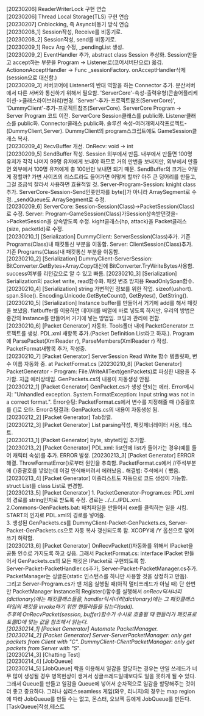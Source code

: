 
[20230206] ReaderWriterLock 구현 연습  
[20230206] Thread Local Storage(TLS) 구현 연습  
[20230207] Onblocking, 즉 Async비동기 방식 연습  
[20230208_1] Session작성, Receive를 비동기로.  
[20230208_2] Session작성, send를 비동기로.  
[20230209_1] Recv Arg 수정, _pendingList 생성.  
[20230209_2] EventHandler 추가, abstract class Session 추상화.  Session만들고 accept하는 부분을 Program -> Listener로(코어서버단으로) 옮김. Action<Socket>onAcceptHandler -> Func<Session> _sessionFactory. 
onAcceptHandler삭제(session으로 대신함.)  
[20230209_3] 서버코어에 Listener의 반대 역할을 하는 Connector 추가. 분산서버에서 다른 서버와 통신하기 위해서 필요함. 'ServerCore'-속성-출력유형(콘솔어플리케이션->클래스라이브러리)변경. 'Server'-추가-프로젝트참조(ServerCore)', 'DummyClient'-추가-프로젝트참조(ServerCore).
ServerCore Program -> Server Program 코드 이전. ServerCore Session클래스를 public화. Listener클래스를 public화. Connector클래스 public화. 솔루션 속성-여러개의시작프로젝트-(DummyClient,Server). DummyClient의 program스크립트에도 GameSession클래스 복사.  
[20230209_4] RecvBuffer 개선.  OnRecv: void -> int  
[20230209_5] SendBuffer 작성.  Session 외부에서 만듬. 내부에서 만들면 100명 유저가 각각 나머지 99명 유저에게 보내야 하므로 거의 만번을 보내지만, 외부에서 만들면 외부에서 100명 유저에게 총 100번만 보내면 되기 때문. SendBuffer의 크기는 어떻게 정할까? 가변 사이즈의 리스트라도 들어가면 어떻게 할까? 
아주 큰 덩어리를 만들고, 그걸 조금씩 잘라서 사용하면 효율적일 것. 
Server-Program-Session: knight class 추가. ServerCore-Session-Send인풋인자를 byte[]가 아니라 ArraySegment<byte>로 수정. _sendQueue도 ArraySegment<byte>로 수정.  
[20230209_6] ServerCore: Session-Session(Class)->PacketSession(Class)로 수정. Server: Program-GameSession(Class)가Session상속받던것을->PacketSession을 상속받도록 수정. kight클래스{hp, attack}을 Packet클래스{size, packetId}로 수정.   
[20230210_1] [Serialization] DummyClient: ServerSession(Class)추가. 기존 Programs(Class)내 패킷통신 부분을 이동함. Server: ClientSession(Class)추가. 기존 Programs(Class)내 패킷통신 부분을 이동함.  
[20230210_2] [Serialization] DummyClient-ServerSession: BitConverter.GetBytes+Array.Copy대신에 BitConverter.TryWriteBytes사용함. success여부를 리턴값으로 알 수 있고 빠름.
[20230210_3] [Serialization] Serialization의 packet write, read함수화. 패킷 변조 방지용 ReadOnlySpan<byte>함수.  
[20230210_4] [Serialization] string 가변적인 정보를 위한 작업. sizeof(ushort). span.Slice(). Encoding.Unicode.GetByteCount(), GetBytes(), GetString().  
[20230210_5] [Serialization] Instance buffer를 만들어서 거기에 add를 해서 패킷을 보냈음. flatbuffer를 이용하면 데이터를 배열에 바로 넣도록 하지만, 우리의 방법은 중간의 Instance를 만들어서 거기에 넣는 방법임. 코딩과 관리에 편함.  
[20230210_6] [Packet Generator] 자동화.   Tools폴더 내에 PacketGenerator 프로젝트를 생성. PDL.xml 새항목 추가.(Packet Definition List라고 하자.). Program에 ParsePacket(XmlReader r), ParseMembers(XmlReader r) 작성. PacketFormat새항목 추가, 작성중.  
[20230210_7] [Packet Generator] ServerSession Read Write 함수 템플릿화, 변수 이름 자동화 중. at PacketFormat.cs
[20230210_8] [Packet Generator] PacketGenerator - Program: File.WriteAllText(genPackets)로 파싱한 내용을 추가함. 지금 에러상태임. GenPackets.cs의 내용이 자동생성 안됨.  
[20230212_1] [Packet Generator] GenPacket.cs가 생성 안되는 에러. Error메시지: "Unhandled exception. System.FormatException: Input string was not in a correct format.". Error슈팅: PacketFormat.cs에서 변수를 지정해줄 때 {}중괄호를 {]로 오타. Error슈팅결과: GenPackets.cs의 내용이 자동생성 됨.  
[20230212_2] [Packet Generator] Tab정렬.  
[20230212_3] [Packet Generator] List parsing작성, 패킷제너레이터 사용, 테스트.  
[20230213_1] [Packet Generator] byte, sbyte타입 추가함.  
[20230213_2] [Packet Generator] PDL.xml: list안에 list가 들어가는 경우(예를 들어 캐릭터 속성)를 추가. ERROR 발생.
[20230213_3] [Packet Generator] ERROR 해결. ThrowFormatError()로부터 원인을 추측함. PacketFormat.cs에서 //주석부분에 {}중괄호를 넣었는데 이걸 인식해버려서 에러났음.. 해결법: 주석에서 { 뺐음.  
[20230213_4] [Packet Generator] 이중리스트도 자동으로 코드 생성이 가능함. struct List를 class List로 변경함.   
[20230213_5] [Packet Generator] 1. PacketGenerator-Program.cs: PDL.xml의 경로를 string인자로 받도록 수정. 경로는 ../../../PDL.xml.  
2.Commons-GenPackets.bat: 배치파일을 만들어서 exe를 클릭하는 일을 시킴. START의 인자로 PDL.xml의 경로를 넣어줌.  
3. 생성된 GenPackets.cs를 DummyClient-Packet-GenPackets.cs, Server-Packet-GenPackets.cs으로 자동 복사 갱신되도록 함. XCOPY에 /Y 옵션으로 덮어쓰기 허락함.  
[20230213_6] [Packet Generator] OnRecvPacket()자동화를 위해서 IPacket을 공통 인수로 가지도록 하고 싶음. 그래서 PacketFormat.cs: interface IPacket 만들어서 GenPackets.cs의 모든 패킷은 IPacket로 구현되도록 함.  
Server-Packet-PacketHandler.cs추가, Server-Packet-PacketManager.cs추가. PacketManager는 싱글톤(static 인스턴스를 하나만 사용할 것을 상정하고 만듬).  
그리고 Server-Program.cs가 맨 처음 실행될 때(아직 멀티쓰레드가 아닐 때) 단 한번만 PacketManager Instance의 Register()함수를 실행해서 _onRecv딕셔너리(dictionary)에는 패킷클래스들을, _handler딕셔너리(dictionary)에는 그 패킷클래스 타입의 패킷을 invoke하기 위한 핸들러들을 담는다(add).  
추후에 OnRecvPacket(session, buffer)함수가 수시로 호출될 때 핸들러가 패킷프로토콜ID에 맞는 값을 참조해서 읽는다.  
[20230214_1] [Packet Generator] Automate PacketManager.  
[20230214_2] [Packet Generator] Server-ServerPacketManager: only get packets from Client with "C_". DummyClient-ClientPacketManager: only get packets from Server with "S_".  
[20230214_3] [Chatting Test]  
[20230214_4] [JobQueue]  
[20230214_5] [JobQueue] 락을 이용해서 일감을 할당하는 경우는 만일 쓰레드가 너무 많이 생성될 경우 병목현상이 생겨서 싱글쓰레드일때보다도 일을 못하게 될 수 있다. 그래서 Queue를 만들고 일감을 Queue에 넣어서 순차적으로 일감을 할당해주는 것이 더 좋고 중요하다.  그러나 심리스seamless 게임(와우, 리니지)의 경우는 map region에 따라 JobQueue를 만들 수는 없고, 몬스터, 오브젝 등에게 JobQueue를 만든다.  [TaskQueue]작성,테스트  






